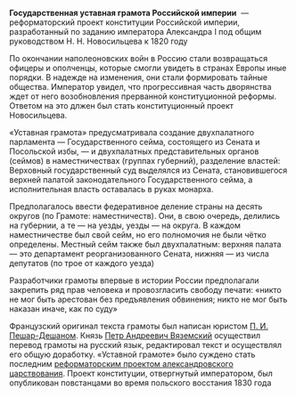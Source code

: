  **Государственная уставная грамота Российской империи**  — реформаторский проект конституции Российской империи, разработанный по заданию императора Александра I под общим руководством Н. Н. Новосильцева к 1820 году

По окончании наполеоновских войн в Россию стали возвращаться офицеры и ополченцы, которые смогли увидеть в странах Европы иные порядки. В надежде на изменения, они стали формировать тайные общества. Император увидел, что прогрессивная часть дворянства ждет от него возобновления прерванной конституционной реформы. Ответом на это длжен был стать конституционный проект Новосильцева.

«Уставная грамота» предусматривала создание двухпалатного парламента — Государственного сейма, состоящего из Сената и Посольской избы, — и двухпалатных представительных органов (сеймов) в наместничествах (группах губерний), разделение властей: Верховный государственный суд выделялся из Сената, становившегося верхней палатой законодательного Государственного сейма, а исполнительная власть оставалась в руках монарха.

 Предполагалось ввести федеративное деление страны на десять округов (по Грамоте: наместничеств). Они, в свою очередь, делились на губернии, а те — на уезды, уезды — на округа. В каждом наместничестве был свой сейм, но его полномочия не были чётко определены. Местный сейм также был двухпалатным: верхняя палата — это департамент реорганизованного Сената, нижняя — из числа депутатов (по трое от каждого уезда)

Разработчики грамоты впервые в истории России предполагали закрепить ряд прав человека и провозгласить свободу печати: «никто не мог быть арестован без предъявления обвинения; никто не мог быть наказан иначе, как по суду»

Французский оригинал текста грамоты был написан юристом [П. И. Пешар-Дешаном](https://ru.wikipedia.org/w/index.php?title=%D0%9F%D0%B5%D1%88%D0%B0%D1%80-%D0%94%D0%B5%D1%88%D0%B0%D0%BD,_%D0%9F%D1%91%D1%82%D1%80_%D0%98%D0%B2%D0%B0%D0%BD%D0%BE%D0%B2%D0%B8%D1%87&action=edit&redlink=1 "Пешар-Дешан, Пётр Иванович (страница отсутствует)"). Князь [Петр Андреевич Вяземский](https://ru.wikipedia.org/wiki/%D0%92%D1%8F%D0%B7%D0%B5%D0%BC%D1%81%D0%BA%D0%B8%D0%B9,_%D0%9F%D0%B5%D1%82%D1%80_%D0%90%D0%BD%D0%B4%D1%80%D0%B5%D0%B5%D0%B2%D0%B8%D1%87 "Вяземский, Петр Андреевич") осуществил перевод грамоты на русский язык, редактировал текст и осуществлял его общую доработку. «Уставной грамоте» было суждено стать последним [реформаторским проектом александровского царствования](https://ru.wikipedia.org/wiki/%D0%A0%D0%B5%D1%84%D0%BE%D1%80%D0%BC%D1%8B_%D0%90%D0%BB%D0%B5%D0%BA%D1%81%D0%B0%D0%BD%D0%B4%D1%80%D0%B0_I "Реформы Александра I"). Проект конституции, отвергнутый императором, был опубликован повстанцами во время польского восстания 1830 года

